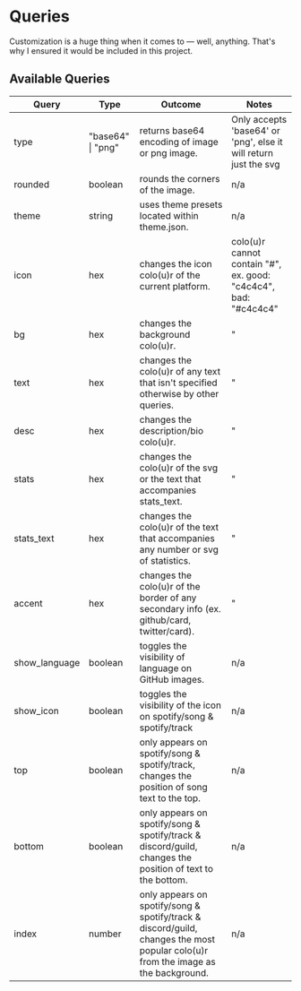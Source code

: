 # Queries

Customization is a huge thing when it comes to — well, anything. That's why I ensured it would be included in this project.

## Available Queries

| Query         | Type              | Outcome                                                                                                                           | Notes                                                            |
| ------------- | ----------------- | --------------------------------------------------------------------------------------------------------------------------------- | ---------------------------------------------------------------- |
| type          | "base64" \| "png" | returns base64 encoding of image or png image.                                                                                    | Only accepts 'base64' or 'png', else it will return just the svg |
| rounded       | boolean           | rounds the corners of the image.                                                                                                  | n/a                                                              |
| theme         | string            | uses theme presets located within theme.json.                                                                                     | n/a                                                              |
| icon          | hex               | changes the icon colo(u)r of the current platform.                                                                                | colo(u)r cannot contain "#", ex. good: "c4c4c4", bad: "#c4c4c4"  |
| bg            | hex               | changes the background colo(u)r.                                                                                                  | "                                                                |
| text          | hex               | changes the colo(u)r of any text that isn't specified otherwise by other queries.                                                  | "                                                                |
| desc          | hex               | changes the description/bio colo(u)r.                                                                                             | "                                                                |
| stats         | hex               | changes the colo(u)r of the svg or the text that accompanies stats_text.                                                          | "                                                                |
| stats_text    | hex               | changes the colo(u)r of the text that accompanies any number or svg of statistics.                                                | "                                                                |
| accent        | hex               | changes the colo(u)r of the border of any secondary info (ex. github/card, twitter/card).                                         | "                                                                |
| show_language | boolean           | toggles the visibility of language on GitHub images.                                                                              | n/a                                                              |
| show_icon     | boolean           | toggles the visibility of the icon on spotify/song & spotify/track                                                                | n/a                                                              |
| top           | boolean           | only appears on spotify/song & spotify/track, changes the position of song text to the top.                                       | n/a                                                              |
| bottom        | boolean           | only appears on spotify/song & spotify/track & discord/guild, changes the position of text to the bottom.                         | n/a                                                              |
| index         | number            | only appears on spotify/song & spotify/track & discord/guild, changes the most popular colo(u)r from the image as the background. | n/a                                                              |